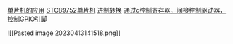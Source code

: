 [单片机的应用](https://www.bilibili.com/video/BV1Mb411e7re?t=321.6&p=3)
[STC89752单片机](https://www.bilibili.com/video/BV1Mb411e7re?t=533.3&p=3)
[进制转换](https://www.bilibili.com/video/BV1Mb411e7re?t=1501.6&p=4)
[通过c控制寄存器，间接控制驱动器，控制GPIO引脚](https://www.bilibili.com/video/BV1Mb411e7re?p=4&spm_id_from=pageDriver&vd_source=b92112731015c20054034d26c9ad8a67)

![[Pasted image 20230413141518.png]]